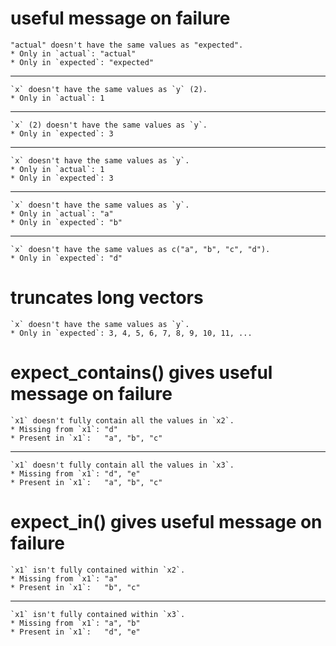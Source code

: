 # useful message on failure

    "actual" doesn't have the same values as "expected".
    * Only in `actual`: "actual"
    * Only in `expected`: "expected"
    

---

    `x` doesn't have the same values as `y` (2).
    * Only in `actual`: 1
    

---

    `x` (2) doesn't have the same values as `y`.
    * Only in `expected`: 3
    

---

    `x` doesn't have the same values as `y`.
    * Only in `actual`: 1
    * Only in `expected`: 3
    

---

    `x` doesn't have the same values as `y`.
    * Only in `actual`: "a"
    * Only in `expected`: "b"
    

---

    `x` doesn't have the same values as c("a", "b", "c", "d").
    * Only in `expected`: "d"
    

# truncates long vectors

    `x` doesn't have the same values as `y`.
    * Only in `expected`: 3, 4, 5, 6, 7, 8, 9, 10, 11, ...
    

# expect_contains() gives useful message on failure

    `x1` doesn't fully contain all the values in `x2`.
    * Missing from `x1`: "d"
    * Present in `x1`:   "a", "b", "c"
    

---

    `x1` doesn't fully contain all the values in `x3`.
    * Missing from `x1`: "d", "e"
    * Present in `x1`:   "a", "b", "c"
    

# expect_in() gives useful message on failure

    `x1` isn't fully contained within `x2`.
    * Missing from `x1`: "a"
    * Present in `x1`:   "b", "c"
    

---

    `x1` isn't fully contained within `x3`.
    * Missing from `x1`: "a", "b"
    * Present in `x1`:   "d", "e"
    

